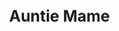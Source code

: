 ---
title: Auntie Mame
year: 1961
opening_date: 1961-11-24
closing_date: 1961-12-02
layout: productions
featured_image: 
image_caption:
image_credit:
playbill:
category:
Theatre: Theatre Jacksonville
Venue: Little Theatre
cast:
  Auntie Mame:
    - Judith Jett
  Norah Muldoon: Mildred Thomas
  Patrick Dennis, as a boy: Christpher Root
  Ito: Tom Thornhill
  Vera Chales: Thelma Baker
  Osbert: William Scott Thornton
  Ralph Devine: Jack Tully
  Bishop Eleftharosees: Frank Ridge
  M. Lindsay Woolsey: Roby Robson
  Mr. Waldo, a picture hanger: Bill Milton
  Mr. Babcock: Ed Heist
  Al Linden, the stage manager: William Milton
  A Theatre Manager: Franklyn Ridge
  A Maid: Mary Francis Thornhill
  A Butler: Jerry Barber
  A leading Man: Rik Snyder
  Lord Dudley: Charlie Brock
  A Customer: Mary Thornhill
  A Customer's Son: D. Griffin
  Another Customer: Evelyn Clark
  Mr. Loomis, a floor-walker: Bill Thornton
  Beauregard Jackson Pickett Burnside: Phil Meunier
  Cousin Jeff: Jim Hicken
  Cousin Fan: Penny Hecht
  Cousin Moultrie: William Thornton
  Sally Cato MacDougal: Celeste Koger
  Emory MacDougal: Dan Griffin
  Mother Burnside: Esther Barnes
  Fred, a groom: J. Barber
  Aunt Euphemia: E. Clark
  Lizzie Beaufort: M. F. Thornhill
  A Southern Gentleman: Jim Dudley
  A Southern Lady: Ann Brown
  A Southern Girl: Leigh Ann Sumner
  Another Southern Lady: Galdys Dale
  Dr. Shurr, a vet: William Milton
  Patrick Dennis, a young man: Bill Rogers
  Agnes Gooch: Valerie Rye
  Brian O'Bannion: Richard Snyder
  Gloria Upson: Frances Andrews
  Doris Upson: Bunni Thornhill
  Claude Upson: Charles Brock
  Pegeen Ryan: Ellen Black
  Michael Dennis: Jerry Kutner

crew:
  Director: George Ballis
  Set Designer: Ben Jones
  Scenic Art: Bob Krell
  Technical Work: Pete House
  Costumes:
    - Frank Ridge
    - Richard Snyder
  Stage Manager: Marshall Grauer
  Assistant Stage Manager: Art Logan
  Lighting:
    - Chase Ambler
    - Peggy Miller
  Sound:
    - Tom Markham
    - Marge Rocca
    - Wenonah Wells
    - Harriet Hodgson
    - Roger Smith
  Properties:
    - Edythe Price
    - Gladys Dale
    - Esther Barnes
    - Ferguson Barnes
    - Ann Brown
    - Evelyn Clark
    - Helen Cochran
    - James Hicken
    - Hester Jeffrey
    - Mardie Kelly
    - Lee Kutner
    - Lois Taylor
    - Jane Thompson
    - Frances Andrews
  Make-Up:
    - Marion Conner
    - Peggy Gift
    - Anna Chiasson
    - Frances Jeffrey
    - Trudi Johnston
    - Penny Hecht
    - Bill Gibbs
    - Jim Dudley
  Director of General Painting: Dixie Cohen
  Special Scenic Artist: Bob Krell
  Stage Carpenters:
    - Chuck Wells
    - Frank Hodgson
  Construction and Painting:
    - Penny Hecht
    - Jim Hicken
    - Rik Snyder
    - Bunni Thornhill
    - Lorraine Thornhill
    - Herbert Thornhill
    - Jerry Barber
    - Wenonah Wells
    - Charles Joanne House
    - Thea Harrell
    - Mary Frances Thornhill
    - Tod Thornhill
    - Frances Jeffrey
    - Gladys Dale
    - Roby Robson
    - Jon Coward
    - Kathryn Martin
    - Elaine Pfeffer
    - Ira Fink
    - Pat Garden
    - Hope Bayes
    - Gretchen Habecker
    - Lois Taylor
    - Frank Hodgson
    - Harriet Hodgson
    - Helen Cochran
    - Marge Rocca
    - Helene Baker
    - Glen Logan
  Auntie Mame's Dresser: Elaine Pfeffer
orchestra:
external_links:
---